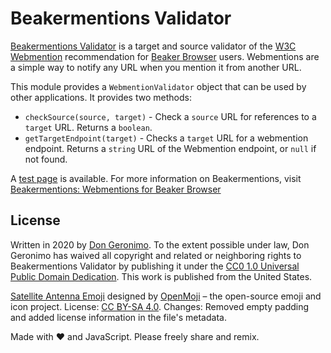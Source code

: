 # Beakermentions Validator

[Beakermentions Validator][1] is a target and source validator of the [W3C][2] [Webmention][3] recommendation for [Beaker Browser][4] users. Webmentions are a simple way to notify any URL when you mention it from another URL. 

This module provides a `WebmentionValidator` object that can be used by other applications. It provides two methods:

* `checkSource(source, target)` - Check a `source` URL for references to a `target` URL. Returns a `boolean`.
* `getTargetEndpoint(target)` - Checks a `target` URL for a webmention endpoint. Returns a `string` URL of the Webmention endpoint, or `null` if not found.

A [test page][5] is available. For more information on Beakermentions, visit [Beakermentions: Webmentions for Beaker Browser][11]

## License

Written in 2020 by [Don Geronimo][6]. To the extent possible under law, Don Geronimo has waived all copyright and related or neighboring rights to Beakermentions Validator by publishing it under the [CC0 1.0 Universal Public Domain Dedication][7]. This work is published from the United States.

[Satellite Antenna Emoji][8] designed by [OpenMoji][9] – the open-source emoji and icon project. License: [CC BY-SA 4.0][10]. Changes: Removed empty padding and added license information in the file's metadata.

Made with ❤️ and JavaScript. Please freely share and remix.

[1]: hyper://18757df1063e9c2cbc539910b6e92f973c51cd54fd4532a72bd583749d22c4a0/
[2]: https://www.w3.org/
[3]: https://www.w3.org/TR/webmention/
[4]: https://beakerbrowser.com/
[5]: hyper://18757df1063e9c2cbc539910b6e92f973c51cd54fd4532a72bd583749d22c4a0/test/
[6]: hyper://9fa076bdc2a83f6d0d32ec010a71113b0d25eccf300a5eaedf72cf3326546c9a/
[7]: hyper://18757df1063e9c2cbc539910b6e92f973c51cd54fd4532a72bd583749d22c4a0/LICENSE
[8]: hyper://18757df1063e9c2cbc539910b6e92f973c51cd54fd4532a72bd583749d22c4a0/thumb.svg
[9]: https://openmoji.org/
[10]: https://creativecommons.org/licenses/by-sa/4.0/#
[11]: hyper://977da6c3040f711508fe246a22b1a1ddd5b716b16dc9ad2a744383d91d52b63a/